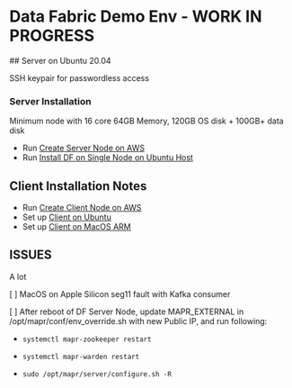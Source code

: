 # Data Fabric Demo Env - WORK IN PROGRESS

## Server on Ubuntu 20.04

SSH keypair for passwordless access

### Server Installation

Minimum node with 16 core 64GB Memory, 120GB OS disk + 100GB+ data disk

- Run [Create Server Node on AWS](./00a-create-dfserver-aws.ipynb)
- Run [Install DF on Single Node on Ubuntu Host](./server-on-ubuntu.sh)

## Client Installation Notes

- Run [Create Client Node on AWS](./02a-create-dfclient-aws.ipynb)
- Set up [Client on Ubuntu](./client-on-ubuntu.sh)
- Set up [Client on MacOS ARM](./client-on-armmac.sh)

## ISSUES

A lot

[ ] MacOS on Apple Silicon seg11 fault with Kafka consumer

[ ] After reboot of DF Server Node, update MAPR_EXTERNAL in /opt/mapr/conf/env_override.sh with new Public IP, and run following:

- `systemctl mapr-zookeeper restart`

- `systemctl mapr-warden restart`

- `sudo /opt/mapr/server/configure.sh -R`
